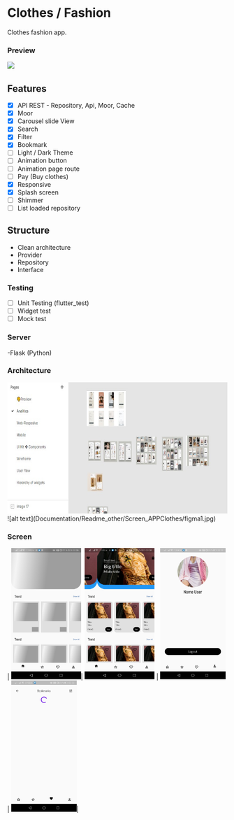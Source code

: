 # Clothes / Fashion

Clothes fashion app.

### Preview
<div>
  <img src="image/adobe-xd.svg" height="40" />
</div>


## Features 
- [x] API REST - Repository, Api, Moor, Cache
- [x] Moor
- [x] Carousel slide View
- [x] Search 
- [x] Filter
- [x] Bookmark
- [ ] Light / Dark Theme
- [ ] Animation button
- [ ] Animation page route
- [ ] Pay (Buy clothes)
- [x] Responsive
- [x] Splash screen
- [ ] Shimmer
- [ ] List loaded repository

## Structure
-  Clean architecture
-  Provider
-  Repository
-  Interface

### Testing
- [ ] Unit Testing (flutter_test)
- [ ] Widget test
- [ ] Mock test

### Server
-Flask (Python)



### Architecture
<div>
  <img src="Documentation/Readme_other/Screen_APPClothes/figma1.jpg" height="300" />
  <!-- ![main_playlist](https://github.com/Taverz/ecomproj/blob/master/Documentation/readme_other/Screen_APPClothes/figma1.jpg)  -->
  ![alt text](Documentation/Readme_other/Screen_APPClothes/figma1.jpg)
</div>

### Screen

| <img src="Documentation/Readme_other/Screen_APPClothes/screen1.jpg?raw=true" height="300"  width="160" />| <img src="Documentation/Readme_other/Screen_APPClothes/screen2.jpg" width="160"  height="300" /> | <img src="Documentation/Readme_other/Screen_APPClothes/screen3.jpg" height="300" /> | <img src="Documentation/Readme_other/Screen_APPClothes/screen4.jpg" height="300" />|
<!-- | :----------------------------------------------------------: | :----------------------------------------------------------: | :----------------------------------------------------------: | :----------------------------------------------------------: |
| ![playlist_detail](https://boyan01.github.io/quietww/playlist_detail.png) | ![page_comment](https://boyan01.github.io/quiewwt/page_comment.png) |   ![playing](https://boyan01.github.io/quietww/playing.png)    |    ![search](https://boyan01.github.io/quietwww/search.jpg)     | -->

<!-- 
| ![main_playlist](https://boyan01.github.io/quietwwww/main_playlist.png) | ![main_cloud](https://boyan01.github.io/quietww/main_playlist_dark.png) | ![main_cloud](https://boyan01.github.io/quietww/main_cloud.jpg) | ![artist_detail](https://boyan01.github.io/quietww/artist_detail.jpg) |
| :----------------------------------------------------------: | :----------------------------------------------------------: | :----------------------------------------------------------: | :----------------------------------------------------------: |
| ![playlist_detail](https://boyan01.github.io/quietww/playlist_detail.png) | ![page_comment](https://boyan01.github.io/quiewwt/page_comment.png) |   ![playing](https://boyan01.github.io/quietww/playing.png)    |    ![search](https://boyan01.github.io/quietwww/search.jpg)     | -->